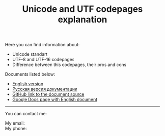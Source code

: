 ﻿---
layout: page
title: Unicode and UTF codepages explanation  
---

Here you can find information about:

- Unicode standart
- UTF-8 and UTF-16 codepages
- Difference between this codepages, their pros and cons

Documents listed below:

- [English version](pages/english.md)
- [Русская версия документации](pages/russian.md)
- [GitHub link to the document source](https://github.com/fedor1984/unicode)
- [Google Docs page with English document](pages/project_site.html)

---

You can contact me:  

My email:   
My phone:   
